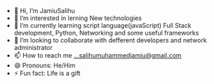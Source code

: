 - 👋 Hi, I’m JamiuSalihu
- 👀 I’m interested in lerning New technologies
- 🌱 I’m currently learning script language(javaScript) Full Stack development, Python, Networking and some useful frameworks
- 💞️ I’m looking to collaborate with defferent developers and network administrator
- 📫 How to reach me ...salihumuhammedjamiu@gmail.com
- 😄 Pronouns: He/Him
- ⚡ Fun fact: Life is a gift

<!---
JamiuSalihu/JamiuSalihu is a ✨ special ✨ repository because its `README.md` (this file) appears on your GitHub profile.
You can click the Preview link to take a look at your changes.
--->
